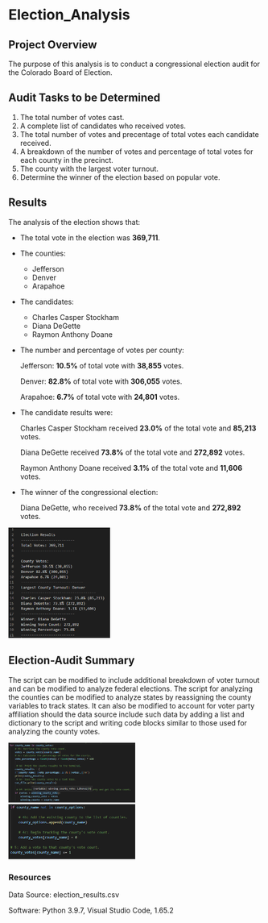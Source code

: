 # Election_Analysis

## Project Overview
The purpose of this analysis is to conduct a congressional election audit for the Colorado Board of Election.

## Audit Tasks to be Determined
1. The total number of votes cast.
2. A complete list of candidates who received votes.
3. The total number of votes and precentage of total votes each candidate received.
4. A breakdown of the number of votes and percentage of total votes for each county in the precinct.
5. The county with the largest voter turnout.
6. Determine the winner of the election based on popular vote.

## Results
The analysis of the election shows that:
- The total vote in the election was **369,711**.
- The counties:
    - Jefferson
    - Denver
    - Arapahoe
     
- The candidates:
    - Charles Casper Stockham
    - Diana DeGette
    - Raymon Anthony Doane
    
    
- The number and percentage of votes per county:

    Jefferson: **10.5%** of total vote with **38,855** votes.
    
    Denver: **82.8%** of total vote with **306,055** votes.
    
    Arapahoe: **6.7%** of total vote with **24,801** votes.
    
    
- The candidate results were:

    Charles Casper Stockham received **23.0%** of the total vote and **85,213** votes.
    
    Diana DeGette received **73.8%** of the total vote and **272,892** votes.
    
    Raymon Anthony Doane received **3.1%** of the total vote and **11,606** votes.
    
- The winner of the congressional election:
 
    Diana DeGette, who received **73.8%** of the total vote and **272,892** votes.
    
<img src="https://github.com/courtneysims/Election_Analysis/blob/9f23f2427923777e8712c55b0a4eaf34655f0058/Resources/Election%20Results.png" width="40%">
     
## Election-Audit Summary
The script can be modified to include additional breakdown of voter turnout and can be modified to analyze federal elections. The script for analyzing the counties can be modified to analyze states by reassigning the county variables to track states. It can also be modified to account for voter party affiliation should the data source include such data by adding a list and dictionary to the script and writing code blocks similar to those used for analyzing the county votes. 

<img src="https://github.com/courtneysims/Election_Analysis/blob/9f23f2427923777e8712c55b0a4eaf34655f0058/Resources/county_vote_script.png" width="50%">

<img src="https://github.com/courtneysims/Election_Analysis/blob/9f23f2427923777e8712c55b0a4eaf34655f0058/Resources/county_tracking_script.png" width="50%">

### Resources
Data Source: election_results.csv

Software: Python 3.9.7, Visual Studio Code, 1.65.2
